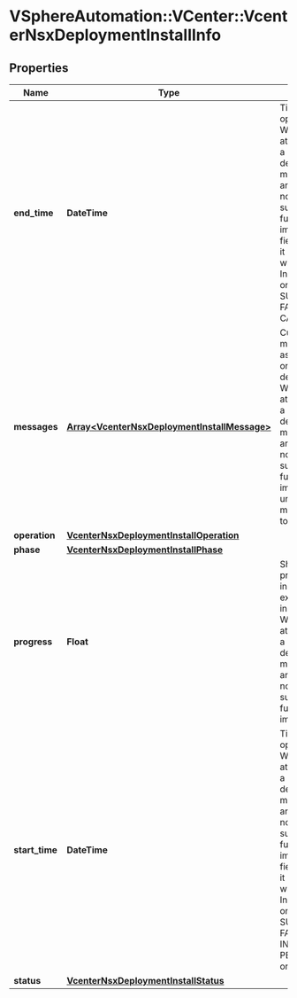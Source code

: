 # VSphereAutomation::VCenter::VcenterNsxDeploymentInstallInfo

## Properties
Name | Type | Description | Notes
------------ | ------------- | ------------- | -------------
**end_time** | **DateTime** | Time when operation ended. Warning: This attribute is part of a new feature in development. It may be changed at any time and may not have all supported functionality implemented. This field is optional and it is only relevant when the value of Install.Info.status is one of SUCCEEDED, FAILED, or CANCELLED. | [optional] 
**messages** | [**Array&lt;VcenterNsxDeploymentInstallMessage&gt;**](VcenterNsxDeploymentInstallMessage.md) | Current set of messages associated with the ongoing deployment. Warning: This attribute is part of a new feature in development. It may be changed at any time and may not have all supported functionality implemented. If unset, no messages available to show. | [optional] 
**operation** | [**VcenterNsxDeploymentInstallOperation**](VcenterNsxDeploymentInstallOperation.md) |  | [optional] 
**phase** | [**VcenterNsxDeploymentInstallPhase**](VcenterNsxDeploymentInstallPhase.md) |  | [optional] 
**progress** | **Float** | Shows the progress of the install operation, expected value is in range [0, 100]. Warning: This attribute is part of a new feature in development. It may be changed at any time and may not have all supported functionality implemented. | 
**start_time** | **DateTime** | Time when operation started. Warning: This attribute is part of a new feature in development. It may be changed at any time and may not have all supported functionality implemented. This field is optional and it is only relevant when the value of Install.Info.status is one of SUCCEEDED, FAILED, IN_PROGRESS, PENDING_CANCEL, or CANCELLED. | [optional] 
**status** | [**VcenterNsxDeploymentInstallStatus**](VcenterNsxDeploymentInstallStatus.md) |  | 


